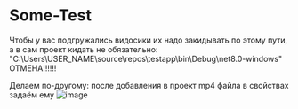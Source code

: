 # Some-Test

Чтобы у вас подгружались видосики их надо закидывать по этому пути, а в сам проект кидать не обязательно: "C:\Users\USER_NAME\source\repos\testapp\bin\Debug\net8.0-windows\" ОТМЕНА!!!!!!

Делаем по-другому: после добавления в проект mp4 файла в свойствах задаём ему ![image](https://github.com/user-attachments/assets/612aebf5-aa71-4ba5-9b1a-c30fc9288cf7)
